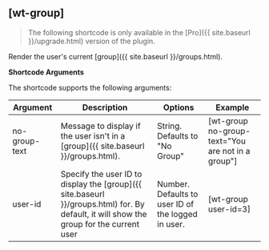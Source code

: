 ## [wt-group]

> The following shortcode is only available in the [Pro]({{ site.baseurl }}/upgrade.html) version of the plugin.

Render the user's current [group]({{ site.baseurl }}/groups.html).

**Shortcode Arguments**
 
The shortcode supports the following arguments:
 
| Argument | Description | Options | Example |
|--|--|--|--|
|no-group-text|	Message to display if the user isn't in a [group]({{ site.baseurl }}/groups.html).|	String. Defaults to "No Group"	|[wt-group no-group-text="You are not in a group"]
|user-id	|Specify the user ID to display the [group]({{ site.baseurl }}/groups.html) for. By default, it will show the group for the current user	|Number. Defaults to user ID of the logged in user.|	[wt-group user-id=3]